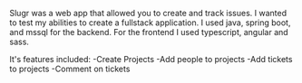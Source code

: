 Slugr was a web app that allowed you to create and track issues. I wanted to test my abilities to create a fullstack application. I used java, spring boot, and mssql for the backend.  For the frontend I used typescript, angular and sass.

It's features included:
-Create Projects
-Add people to projects
-Add tickets to projects
-Comment on tickets
